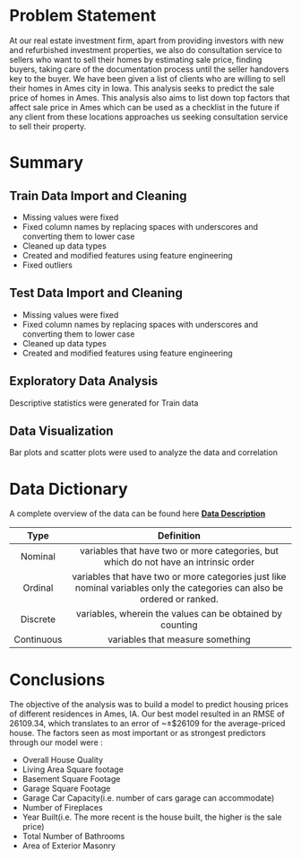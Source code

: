 # **Problem Statement**

At our real estate investment firm, apart from providing investors with new and refurbished investment properties, we also do consultation service to sellers who want to sell their homes by estimating sale price, finding buyers, taking care of the documentation process until the seller handovers key to the buyer. We have been given a list of clients who are willing to sell their homes in Ames city in  Iowa. This analysis seeks to predict the sale price of homes in Ames. This analysis also aims to list down top factors that affect sale price in Ames which can be used as a checklist in the future if any client from these locations approaches us seeking consultation service to sell their property.


# **Summary**

## Train  Data Import and Cleaning 
  * Missing values were fixed 
  * Fixed column names by replacing spaces with underscores    and  converting them to lower case 
  * Cleaned up data types 
  * Created and modified features using feature engineering 
  * Fixed outliers

## Test Data Import and Cleaning
  * Missing values were fixed
  * Fixed column names by replacing spaces with underscores and converting them to lower case
  * Cleaned up data types
  * Created and modified features using feature engineering

## Exploratory Data Analysis

Descriptive statistics were generated for Train data

## Data Visualization

Bar plots and scatter plots were used to analyze the data and correlation

# **Data Dictionary**

A complete overview of the data can be found here
[**Data Description**](https://www.kaggle.com/c/dsir-bluebird-project-2-regression-challenge/data)

|  Type  	|                                                              Definition                                                              	|
|:----------:	|:-------------------------------------------------------------------------------------------------------------------------------------:	|
|   Nominal  	|                            variables that have two or more categories, but which do not have an intrinsic order                     	|
|   Ordinal  	|         variables that have two or more categories just like nominal variables only the   categories can also be ordered or ranked. 	|
|  Discrete  	|                                           variables, wherein the values can be obtained by counting                                   	|
| Continuous 	|                                                       variables that measure something                                                	|


# **Conclusions**

The objective of the analysis was to build a model to predict housing prices of different residences in Ames, IA. Our best model resulted in an RMSE of 26109.34, which translates to an error of  ~±$26109 for the average-priced house.
The factors seen as most important or as strongest predictors through our model were :
   * Overall House Quality
   * Living Area Square footage
   * Basement Square Footage
   * Garage Square Footage
   * Garage Car Capacity(i.e. number of cars garage can accommodate)
   * Number of Fireplaces
   * Year Built(i.e. The more recent is the house built, the higher is the sale price)
   * Total Number of Bathrooms
   * Area of Exterior Masonry
